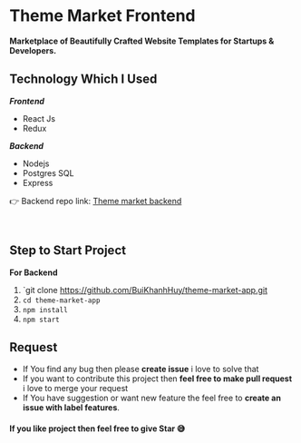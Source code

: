 # Theme Market Frontend

**Marketplace of Beautifully Crafted Website Templates for Startups & Developers.**


 ## Technology Which I Used

 ***Frontend***


 - React Js
 - Redux
 

  ***Backend***
   
 - Nodejs
 - Postgres SQL
 - Express
 
 👉 Backend repo link: [Theme market backend](https://github.com/BuiKhanhHuy/theme-market-api) 

 


<br />

 ## Step to Start Project
 
 **For Backend**
 1. `git clone https://github.com/BuiKhanhHuy/theme-market-app.git
 2. `cd theme-market-app`
 3. `npm install`
 4. `npm start`
 
## Request

 - If You find any bug then please **create issue** i love to solve that
 - If you want to contribute this project then **feel free to make pull request** i love to merge your request
 - If You have suggestion or want new feature the feel free to **create an issue with label features**.


#### If you like project then feel free to give Star 😅
